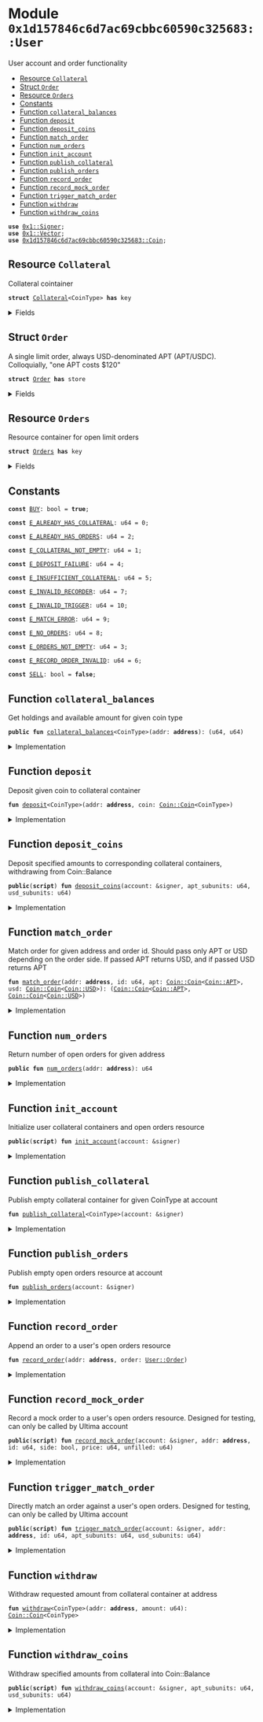 
<a name="0x1d157846c6d7ac69cbbc60590c325683_User"></a>

# Module `0x1d157846c6d7ac69cbbc60590c325683::User`

User account and order functionality


-  [Resource `Collateral`](#0x1d157846c6d7ac69cbbc60590c325683_User_Collateral)
-  [Struct `Order`](#0x1d157846c6d7ac69cbbc60590c325683_User_Order)
-  [Resource `Orders`](#0x1d157846c6d7ac69cbbc60590c325683_User_Orders)
-  [Constants](#@Constants_0)
-  [Function `collateral_balances`](#0x1d157846c6d7ac69cbbc60590c325683_User_collateral_balances)
-  [Function `deposit`](#0x1d157846c6d7ac69cbbc60590c325683_User_deposit)
-  [Function `deposit_coins`](#0x1d157846c6d7ac69cbbc60590c325683_User_deposit_coins)
-  [Function `match_order`](#0x1d157846c6d7ac69cbbc60590c325683_User_match_order)
-  [Function `num_orders`](#0x1d157846c6d7ac69cbbc60590c325683_User_num_orders)
-  [Function `init_account`](#0x1d157846c6d7ac69cbbc60590c325683_User_init_account)
-  [Function `publish_collateral`](#0x1d157846c6d7ac69cbbc60590c325683_User_publish_collateral)
-  [Function `publish_orders`](#0x1d157846c6d7ac69cbbc60590c325683_User_publish_orders)
-  [Function `record_order`](#0x1d157846c6d7ac69cbbc60590c325683_User_record_order)
-  [Function `record_mock_order`](#0x1d157846c6d7ac69cbbc60590c325683_User_record_mock_order)
-  [Function `trigger_match_order`](#0x1d157846c6d7ac69cbbc60590c325683_User_trigger_match_order)
-  [Function `withdraw`](#0x1d157846c6d7ac69cbbc60590c325683_User_withdraw)
-  [Function `withdraw_coins`](#0x1d157846c6d7ac69cbbc60590c325683_User_withdraw_coins)


<pre><code><b>use</b> <a href="../../../build/MoveStdlib/docs/Signer.md#0x1_Signer">0x1::Signer</a>;
<b>use</b> <a href="../../../build/MoveStdlib/docs/Vector.md#0x1_Vector">0x1::Vector</a>;
<b>use</b> <a href="Coin.md#0x1d157846c6d7ac69cbbc60590c325683_Coin">0x1d157846c6d7ac69cbbc60590c325683::Coin</a>;
</code></pre>



<a name="0x1d157846c6d7ac69cbbc60590c325683_User_Collateral"></a>

## Resource `Collateral`

Collateral cointainer


<pre><code><b>struct</b> <a href="User.md#0x1d157846c6d7ac69cbbc60590c325683_User_Collateral">Collateral</a>&lt;CoinType&gt; <b>has</b> key
</code></pre>



<details>
<summary>Fields</summary>


<dl>
<dt>
<code>holdings: <a href="Coin.md#0x1d157846c6d7ac69cbbc60590c325683_Coin_Coin">Coin::Coin</a>&lt;CoinType&gt;</code>
</dt>
<dd>

</dd>
<dt>
<code>available: u64</code>
</dt>
<dd>

</dd>
</dl>


</details>

<a name="0x1d157846c6d7ac69cbbc60590c325683_User_Order"></a>

## Struct `Order`

A single limit order, always USD-denominated APT (APT/USDC).
Colloquially, "one APT costs $120"


<pre><code><b>struct</b> <a href="User.md#0x1d157846c6d7ac69cbbc60590c325683_User_Order">Order</a> <b>has</b> store
</code></pre>



<details>
<summary>Fields</summary>


<dl>
<dt>
<code>id: u64</code>
</dt>
<dd>

</dd>
<dt>
<code>side: bool</code>
</dt>
<dd>

</dd>
<dt>
<code>price: u64</code>
</dt>
<dd>

</dd>
<dt>
<code>unfilled: u64</code>
</dt>
<dd>

</dd>
</dl>


</details>

<a name="0x1d157846c6d7ac69cbbc60590c325683_User_Orders"></a>

## Resource `Orders`

Resource container for open limit orders


<pre><code><b>struct</b> <a href="User.md#0x1d157846c6d7ac69cbbc60590c325683_User_Orders">Orders</a> <b>has</b> key
</code></pre>



<details>
<summary>Fields</summary>


<dl>
<dt>
<code>open: vector&lt;<a href="User.md#0x1d157846c6d7ac69cbbc60590c325683_User_Order">User::Order</a>&gt;</code>
</dt>
<dd>

</dd>
</dl>


</details>

<a name="@Constants_0"></a>

## Constants


<a name="0x1d157846c6d7ac69cbbc60590c325683_User_BUY"></a>



<pre><code><b>const</b> <a href="User.md#0x1d157846c6d7ac69cbbc60590c325683_User_BUY">BUY</a>: bool = <b>true</b>;
</code></pre>



<a name="0x1d157846c6d7ac69cbbc60590c325683_User_E_ALREADY_HAS_COLLATERAL"></a>



<pre><code><b>const</b> <a href="User.md#0x1d157846c6d7ac69cbbc60590c325683_User_E_ALREADY_HAS_COLLATERAL">E_ALREADY_HAS_COLLATERAL</a>: u64 = 0;
</code></pre>



<a name="0x1d157846c6d7ac69cbbc60590c325683_User_E_ALREADY_HAS_ORDERS"></a>



<pre><code><b>const</b> <a href="User.md#0x1d157846c6d7ac69cbbc60590c325683_User_E_ALREADY_HAS_ORDERS">E_ALREADY_HAS_ORDERS</a>: u64 = 2;
</code></pre>



<a name="0x1d157846c6d7ac69cbbc60590c325683_User_E_COLLATERAL_NOT_EMPTY"></a>



<pre><code><b>const</b> <a href="User.md#0x1d157846c6d7ac69cbbc60590c325683_User_E_COLLATERAL_NOT_EMPTY">E_COLLATERAL_NOT_EMPTY</a>: u64 = 1;
</code></pre>



<a name="0x1d157846c6d7ac69cbbc60590c325683_User_E_DEPOSIT_FAILURE"></a>



<pre><code><b>const</b> <a href="User.md#0x1d157846c6d7ac69cbbc60590c325683_User_E_DEPOSIT_FAILURE">E_DEPOSIT_FAILURE</a>: u64 = 4;
</code></pre>



<a name="0x1d157846c6d7ac69cbbc60590c325683_User_E_INSUFFICIENT_COLLATERAL"></a>



<pre><code><b>const</b> <a href="User.md#0x1d157846c6d7ac69cbbc60590c325683_User_E_INSUFFICIENT_COLLATERAL">E_INSUFFICIENT_COLLATERAL</a>: u64 = 5;
</code></pre>



<a name="0x1d157846c6d7ac69cbbc60590c325683_User_E_INVALID_RECORDER"></a>



<pre><code><b>const</b> <a href="User.md#0x1d157846c6d7ac69cbbc60590c325683_User_E_INVALID_RECORDER">E_INVALID_RECORDER</a>: u64 = 7;
</code></pre>



<a name="0x1d157846c6d7ac69cbbc60590c325683_User_E_INVALID_TRIGGER"></a>



<pre><code><b>const</b> <a href="User.md#0x1d157846c6d7ac69cbbc60590c325683_User_E_INVALID_TRIGGER">E_INVALID_TRIGGER</a>: u64 = 10;
</code></pre>



<a name="0x1d157846c6d7ac69cbbc60590c325683_User_E_MATCH_ERROR"></a>



<pre><code><b>const</b> <a href="User.md#0x1d157846c6d7ac69cbbc60590c325683_User_E_MATCH_ERROR">E_MATCH_ERROR</a>: u64 = 9;
</code></pre>



<a name="0x1d157846c6d7ac69cbbc60590c325683_User_E_NO_ORDERS"></a>



<pre><code><b>const</b> <a href="User.md#0x1d157846c6d7ac69cbbc60590c325683_User_E_NO_ORDERS">E_NO_ORDERS</a>: u64 = 8;
</code></pre>



<a name="0x1d157846c6d7ac69cbbc60590c325683_User_E_ORDERS_NOT_EMPTY"></a>



<pre><code><b>const</b> <a href="User.md#0x1d157846c6d7ac69cbbc60590c325683_User_E_ORDERS_NOT_EMPTY">E_ORDERS_NOT_EMPTY</a>: u64 = 3;
</code></pre>



<a name="0x1d157846c6d7ac69cbbc60590c325683_User_E_RECORD_ORDER_INVALID"></a>



<pre><code><b>const</b> <a href="User.md#0x1d157846c6d7ac69cbbc60590c325683_User_E_RECORD_ORDER_INVALID">E_RECORD_ORDER_INVALID</a>: u64 = 6;
</code></pre>



<a name="0x1d157846c6d7ac69cbbc60590c325683_User_SELL"></a>



<pre><code><b>const</b> <a href="User.md#0x1d157846c6d7ac69cbbc60590c325683_User_SELL">SELL</a>: bool = <b>false</b>;
</code></pre>



<a name="0x1d157846c6d7ac69cbbc60590c325683_User_collateral_balances"></a>

## Function `collateral_balances`

Get holdings and available amount for given coin type


<pre><code><b>public</b> <b>fun</b> <a href="User.md#0x1d157846c6d7ac69cbbc60590c325683_User_collateral_balances">collateral_balances</a>&lt;CoinType&gt;(addr: <b>address</b>): (u64, u64)
</code></pre>



<details>
<summary>Implementation</summary>


<pre><code><b>public</b> <b>fun</b> <a href="User.md#0x1d157846c6d7ac69cbbc60590c325683_User_collateral_balances">collateral_balances</a>&lt;CoinType&gt;(
    addr: <b>address</b>
): (
    u64, // Holdings in subunits
    u64 // Available <b>to</b> withdraw
) <b>acquires</b> <a href="User.md#0x1d157846c6d7ac69cbbc60590c325683_User_Collateral">Collateral</a> {
    (
        report_subunits&lt;CoinType&gt;(
            &<b>borrow_global</b>&lt;<a href="User.md#0x1d157846c6d7ac69cbbc60590c325683_User_Collateral">Collateral</a>&lt;CoinType&gt;&gt;(addr).holdings
        ),
        <b>borrow_global</b>&lt;<a href="User.md#0x1d157846c6d7ac69cbbc60590c325683_User_Collateral">Collateral</a>&lt;CoinType&gt;&gt;(addr).available
    )
}
</code></pre>



</details>

<a name="0x1d157846c6d7ac69cbbc60590c325683_User_deposit"></a>

## Function `deposit`

Deposit given coin to collateral container


<pre><code><b>fun</b> <a href="User.md#0x1d157846c6d7ac69cbbc60590c325683_User_deposit">deposit</a>&lt;CoinType&gt;(addr: <b>address</b>, coin: <a href="Coin.md#0x1d157846c6d7ac69cbbc60590c325683_Coin_Coin">Coin::Coin</a>&lt;CoinType&gt;)
</code></pre>



<details>
<summary>Implementation</summary>


<pre><code><b>fun</b> <a href="User.md#0x1d157846c6d7ac69cbbc60590c325683_User_deposit">deposit</a>&lt;CoinType&gt;(
    addr: <b>address</b>,
    coin: <a href="Coin.md#0x1d157846c6d7ac69cbbc60590c325683_Coin">Coin</a>&lt;CoinType&gt;
) <b>acquires</b> <a href="User.md#0x1d157846c6d7ac69cbbc60590c325683_User_Collateral">Collateral</a> {
    <b>let</b> target =
        &<b>mut</b> <b>borrow_global_mut</b>&lt;<a href="User.md#0x1d157846c6d7ac69cbbc60590c325683_User_Collateral">Collateral</a>&lt;CoinType&gt;&gt;(addr).holdings;
    <b>let</b> (added, _, _) = merge_coin_to_target(coin, target);
    <b>let</b> available_ref =
        &<b>mut</b> <b>borrow_global_mut</b>&lt;<a href="User.md#0x1d157846c6d7ac69cbbc60590c325683_User_Collateral">Collateral</a>&lt;CoinType&gt;&gt;(addr).available;
    *available_ref = *available_ref + added;
}
</code></pre>



</details>

<a name="0x1d157846c6d7ac69cbbc60590c325683_User_deposit_coins"></a>

## Function `deposit_coins`

Deposit specified amounts to corresponding collateral
containers, withdrawing from Coin::Balance


<pre><code><b>public</b>(<b>script</b>) <b>fun</b> <a href="User.md#0x1d157846c6d7ac69cbbc60590c325683_User_deposit_coins">deposit_coins</a>(account: &signer, apt_subunits: u64, usd_subunits: u64)
</code></pre>



<details>
<summary>Implementation</summary>


<pre><code><b>public</b>(<b>script</b>) <b>fun</b> <a href="User.md#0x1d157846c6d7ac69cbbc60590c325683_User_deposit_coins">deposit_coins</a>(
    account: &signer,
    apt_subunits: u64,
    usd_subunits: u64
) <b>acquires</b> <a href="User.md#0x1d157846c6d7ac69cbbc60590c325683_User_Collateral">Collateral</a> {
    <b>let</b> (apt, usd) =
        <a href="Coin.md#0x1d157846c6d7ac69cbbc60590c325683_Coin_withdraw_coins">Coin::withdraw_coins</a>(account, apt_subunits, usd_subunits);
    <b>let</b> addr = <a href="../../../build/MoveStdlib/docs/Signer.md#0x1_Signer_address_of">Signer::address_of</a>(account);
    <a href="User.md#0x1d157846c6d7ac69cbbc60590c325683_User_deposit">deposit</a>&lt;APT&gt;(addr, apt);
    <a href="User.md#0x1d157846c6d7ac69cbbc60590c325683_User_deposit">deposit</a>&lt;USD&gt;(addr, usd);
}
</code></pre>



</details>

<a name="0x1d157846c6d7ac69cbbc60590c325683_User_match_order"></a>

## Function `match_order`

Match order for given address and order id. Should pass only APT
or USD depending on the order side. If passed APT returns USD,
and if passed USD returns APT


<pre><code><b>fun</b> <a href="User.md#0x1d157846c6d7ac69cbbc60590c325683_User_match_order">match_order</a>(addr: <b>address</b>, id: u64, apt: <a href="Coin.md#0x1d157846c6d7ac69cbbc60590c325683_Coin_Coin">Coin::Coin</a>&lt;<a href="Coin.md#0x1d157846c6d7ac69cbbc60590c325683_Coin_APT">Coin::APT</a>&gt;, usd: <a href="Coin.md#0x1d157846c6d7ac69cbbc60590c325683_Coin_Coin">Coin::Coin</a>&lt;<a href="Coin.md#0x1d157846c6d7ac69cbbc60590c325683_Coin_USD">Coin::USD</a>&gt;): (<a href="Coin.md#0x1d157846c6d7ac69cbbc60590c325683_Coin_Coin">Coin::Coin</a>&lt;<a href="Coin.md#0x1d157846c6d7ac69cbbc60590c325683_Coin_APT">Coin::APT</a>&gt;, <a href="Coin.md#0x1d157846c6d7ac69cbbc60590c325683_Coin_Coin">Coin::Coin</a>&lt;<a href="Coin.md#0x1d157846c6d7ac69cbbc60590c325683_Coin_USD">Coin::USD</a>&gt;)
</code></pre>



<details>
<summary>Implementation</summary>


<pre><code><b>fun</b> <a href="User.md#0x1d157846c6d7ac69cbbc60590c325683_User_match_order">match_order</a>(
    addr: <b>address</b>,
    id: u64,
    apt: <a href="Coin.md#0x1d157846c6d7ac69cbbc60590c325683_Coin">Coin</a>&lt;APT&gt;, // Can have 0 subunits
    usd: <a href="Coin.md#0x1d157846c6d7ac69cbbc60590c325683_Coin">Coin</a>&lt;USD&gt; // Can have 0 subunits
): (
    <a href="Coin.md#0x1d157846c6d7ac69cbbc60590c325683_Coin">Coin</a>&lt;APT&gt;, // Can have 0 subunits
    <a href="Coin.md#0x1d157846c6d7ac69cbbc60590c325683_Coin">Coin</a>&lt;USD&gt; // Can have 0 subunits
) <b>acquires</b> <a href="User.md#0x1d157846c6d7ac69cbbc60590c325683_User_Collateral">Collateral</a>, <a href="User.md#0x1d157846c6d7ac69cbbc60590c325683_User_Orders">Orders</a> {
    <b>let</b> open_orders = &<b>mut</b> <b>borrow_global_mut</b>&lt;<a href="User.md#0x1d157846c6d7ac69cbbc60590c325683_User_Orders">Orders</a>&gt;(addr).open;
    // Since <a href="../../../build/MoveStdlib/docs/Vector.md#0x1_Vector_borrow_mut">Vector::borrow_mut</a>&lt;<a href="User.md#0x1d157846c6d7ac69cbbc60590c325683_User_Order">Order</a>&gt; will <b>abort</b> for invalid
    // indices, skip checks on length of vector/<b>loop</b> count
    // Similarly ignore integer underflow range checks
    <b>let</b> i = 0;
    <b>loop</b> {
        <b>let</b> order = <a href="../../../build/MoveStdlib/docs/Vector.md#0x1_Vector_borrow_mut">Vector::borrow_mut</a>&lt;<a href="User.md#0x1d157846c6d7ac69cbbc60590c325683_User_Order">Order</a>&gt;(open_orders, i);
        <b>if</b> (order.id == id) { // Found the order <b>to</b> match
            // Empty placeholders <b>to</b> <b>return</b> later
            <b>let</b> apt_final = get_empty_coin&lt;APT&gt;();
            <b>let</b> usd_final = get_empty_coin&lt;USD&gt;();
            <b>if</b> (order.side == <a href="User.md#0x1d157846c6d7ac69cbbc60590c325683_User_BUY">BUY</a>) {
                // Calculate amounts <b>to</b> disperse <b>to</b> user and book
                <b>let</b> apt_for_user = report_subunits&lt;APT&gt;(&apt);
                <b>let</b> usd_for_book = order.price * apt_for_user;
                // Update order fill amount
                order.unfilled = order.unfilled - apt_for_user;
                // Split inbound APT, deposit <b>to</b> user
                <b>let</b> (apt_to_deposit, apt_to_return) =
                    split_coin&lt;APT&gt;(apt, apt_for_user);
                <a href="User.md#0x1d157846c6d7ac69cbbc60590c325683_User_deposit">deposit</a>&lt;APT&gt;(addr, apt_to_deposit);
                // Withdraw USD from user collateral for book
                <b>let</b> withdrawn_usd = <a href="User.md#0x1d157846c6d7ac69cbbc60590c325683_User_withdraw">withdraw</a>&lt;USD&gt;(addr, usd_for_book);
                <b>let</b> usd_to_return = merge_coins(usd, withdrawn_usd);
                // Merge final APT and USD into placeholders
                merge_coin_to_target(apt_to_return, &<b>mut</b> apt_final);
                merge_coin_to_target(usd_to_return, &<b>mut</b> usd_final);
            } <b>else</b> { // If a <a href="User.md#0x1d157846c6d7ac69cbbc60590c325683_User_SELL">SELL</a>
                // Calculate amounts <b>to</b> disperse <b>to</b> user and book
                <b>let</b> usd_for_user = report_subunits&lt;USD&gt;(&usd);
                <b>let</b> apt_for_book = usd_for_user / order.price;
                // Update order fill amount
                order.unfilled = order.unfilled - apt_for_book;
                // Split inbound USD, deposit <b>to</b> user
                <b>let</b> (usd_to_deposit, usd_to_return) =
                    split_coin&lt;USD&gt;(usd, usd_for_user);
                <a href="User.md#0x1d157846c6d7ac69cbbc60590c325683_User_deposit">deposit</a>&lt;USD&gt;(addr, usd_to_deposit);
                // Withdraw APT from user collateral for book
                <b>let</b> withdrawn_apt = <a href="User.md#0x1d157846c6d7ac69cbbc60590c325683_User_withdraw">withdraw</a>&lt;APT&gt;(addr, apt_for_book);
                <b>let</b> apt_to_return = merge_coins(apt, withdrawn_apt);
                // Merge final APT and USD into placeholders
                merge_coin_to_target(apt_to_return, &<b>mut</b> apt_final);
                merge_coin_to_target(usd_to_return, &<b>mut</b> usd_final);
            };
            // If order fully matched, remove from orders resource
            <b>if</b> (order.unfilled == 0) {
                <b>let</b> <a href="User.md#0x1d157846c6d7ac69cbbc60590c325683_User_Order">Order</a>{id: _, side: _, price: _, unfilled: _} =
                    <a href="../../../build/MoveStdlib/docs/Vector.md#0x1_Vector_remove">Vector::remove</a>&lt;<a href="User.md#0x1d157846c6d7ac69cbbc60590c325683_User_Order">Order</a>&gt;(open_orders, i);
            };
            <b>return</b>(apt_final, usd_final)
        };
        i = i + 1;
    }
}
</code></pre>



</details>

<a name="0x1d157846c6d7ac69cbbc60590c325683_User_num_orders"></a>

## Function `num_orders`

Return number of open orders for given address


<pre><code><b>public</b> <b>fun</b> <a href="User.md#0x1d157846c6d7ac69cbbc60590c325683_User_num_orders">num_orders</a>(addr: <b>address</b>): u64
</code></pre>



<details>
<summary>Implementation</summary>


<pre><code><b>public</b> <b>fun</b> <a href="User.md#0x1d157846c6d7ac69cbbc60590c325683_User_num_orders">num_orders</a>(
    addr: <b>address</b>
): u64
 <b>acquires</b> <a href="User.md#0x1d157846c6d7ac69cbbc60590c325683_User_Orders">Orders</a> {
    <b>let</b> open = & <b>borrow_global</b>&lt;<a href="User.md#0x1d157846c6d7ac69cbbc60590c325683_User_Orders">Orders</a>&gt;(addr).open;
    <a href="../../../build/MoveStdlib/docs/Vector.md#0x1_Vector_length">Vector::length</a>&lt;<a href="User.md#0x1d157846c6d7ac69cbbc60590c325683_User_Order">Order</a>&gt;(open)
}
</code></pre>



</details>

<a name="0x1d157846c6d7ac69cbbc60590c325683_User_init_account"></a>

## Function `init_account`

Initialize user collateral containers and open orders resource


<pre><code><b>public</b>(<b>script</b>) <b>fun</b> <a href="User.md#0x1d157846c6d7ac69cbbc60590c325683_User_init_account">init_account</a>(account: &signer)
</code></pre>



<details>
<summary>Implementation</summary>


<pre><code><b>public</b>(<b>script</b>) <b>fun</b> <a href="User.md#0x1d157846c6d7ac69cbbc60590c325683_User_init_account">init_account</a>(
    account: &signer,
) {
    <a href="User.md#0x1d157846c6d7ac69cbbc60590c325683_User_publish_collateral">publish_collateral</a>&lt;APT&gt;(account);
    <a href="User.md#0x1d157846c6d7ac69cbbc60590c325683_User_publish_collateral">publish_collateral</a>&lt;USD&gt;(account);
    <a href="User.md#0x1d157846c6d7ac69cbbc60590c325683_User_publish_orders">publish_orders</a>(account);
}
</code></pre>



</details>

<a name="0x1d157846c6d7ac69cbbc60590c325683_User_publish_collateral"></a>

## Function `publish_collateral`

Publish empty collateral container for given CoinType at account


<pre><code><b>fun</b> <a href="User.md#0x1d157846c6d7ac69cbbc60590c325683_User_publish_collateral">publish_collateral</a>&lt;CoinType&gt;(account: &signer)
</code></pre>



<details>
<summary>Implementation</summary>


<pre><code><b>fun</b> <a href="User.md#0x1d157846c6d7ac69cbbc60590c325683_User_publish_collateral">publish_collateral</a>&lt;CoinType&gt;(
    account: &signer
) {
    <b>let</b> addr = <a href="../../../build/MoveStdlib/docs/Signer.md#0x1_Signer_address_of">Signer::address_of</a>(account);
    <b>assert</b>!(!<b>exists</b>&lt;<a href="User.md#0x1d157846c6d7ac69cbbc60590c325683_User_Collateral">Collateral</a>&lt;CoinType&gt;&gt;(addr), <a href="User.md#0x1d157846c6d7ac69cbbc60590c325683_User_E_ALREADY_HAS_COLLATERAL">E_ALREADY_HAS_COLLATERAL</a>);
    <b>let</b> empty = get_empty_coin&lt;CoinType&gt;();
    <b>move_to</b>(account, <a href="User.md#0x1d157846c6d7ac69cbbc60590c325683_User_Collateral">Collateral</a>&lt;CoinType&gt;{holdings: empty, available: 0});
}
</code></pre>



</details>

<a name="0x1d157846c6d7ac69cbbc60590c325683_User_publish_orders"></a>

## Function `publish_orders`

Publish empty open orders resource at account


<pre><code><b>fun</b> <a href="User.md#0x1d157846c6d7ac69cbbc60590c325683_User_publish_orders">publish_orders</a>(account: &signer)
</code></pre>



<details>
<summary>Implementation</summary>


<pre><code><b>fun</b> <a href="User.md#0x1d157846c6d7ac69cbbc60590c325683_User_publish_orders">publish_orders</a>(
    account: &signer
) {
    <b>let</b> addr = <a href="../../../build/MoveStdlib/docs/Signer.md#0x1_Signer_address_of">Signer::address_of</a>(account);
    <b>assert</b>!(!<b>exists</b>&lt;<a href="User.md#0x1d157846c6d7ac69cbbc60590c325683_User_Orders">Orders</a>&gt;(addr), <a href="User.md#0x1d157846c6d7ac69cbbc60590c325683_User_E_ALREADY_HAS_ORDERS">E_ALREADY_HAS_ORDERS</a>);
    <b>move_to</b>(account, <a href="User.md#0x1d157846c6d7ac69cbbc60590c325683_User_Orders">Orders</a>{open: <a href="../../../build/MoveStdlib/docs/Vector.md#0x1_Vector_empty">Vector::empty</a>&lt;<a href="User.md#0x1d157846c6d7ac69cbbc60590c325683_User_Order">Order</a>&gt;()});
}
</code></pre>



</details>

<a name="0x1d157846c6d7ac69cbbc60590c325683_User_record_order"></a>

## Function `record_order`

Append an order to a user's open orders resource


<pre><code><b>fun</b> <a href="User.md#0x1d157846c6d7ac69cbbc60590c325683_User_record_order">record_order</a>(addr: <b>address</b>, order: <a href="User.md#0x1d157846c6d7ac69cbbc60590c325683_User_Order">User::Order</a>)
</code></pre>



<details>
<summary>Implementation</summary>


<pre><code><b>fun</b> <a href="User.md#0x1d157846c6d7ac69cbbc60590c325683_User_record_order">record_order</a>(
    addr: <b>address</b>,
    order: <a href="User.md#0x1d157846c6d7ac69cbbc60590c325683_User_Order">Order</a>
) <b>acquires</b> <a href="User.md#0x1d157846c6d7ac69cbbc60590c325683_User_Orders">Orders</a> {
    <b>let</b> open = &<b>mut</b> <b>borrow_global_mut</b>&lt;<a href="User.md#0x1d157846c6d7ac69cbbc60590c325683_User_Orders">Orders</a>&gt;(addr).open;
    <a href="../../../build/MoveStdlib/docs/Vector.md#0x1_Vector_push_back">Vector::push_back</a>&lt;<a href="User.md#0x1d157846c6d7ac69cbbc60590c325683_User_Order">Order</a>&gt;(open, order);
}
</code></pre>



</details>

<a name="0x1d157846c6d7ac69cbbc60590c325683_User_record_mock_order"></a>

## Function `record_mock_order`

Record a mock order to a user's open orders resource. Designed
for testing, can only be called by Ultima account


<pre><code><b>public</b>(<b>script</b>) <b>fun</b> <a href="User.md#0x1d157846c6d7ac69cbbc60590c325683_User_record_mock_order">record_mock_order</a>(account: &signer, addr: <b>address</b>, id: u64, side: bool, price: u64, unfilled: u64)
</code></pre>



<details>
<summary>Implementation</summary>


<pre><code><b>public</b>(<b>script</b>) <b>fun</b> <a href="User.md#0x1d157846c6d7ac69cbbc60590c325683_User_record_mock_order">record_mock_order</a>(
    account: &signer,
    addr: <b>address</b>,
    id: u64,
    side: bool,
    price: u64,
    unfilled: u64,
) <b>acquires</b> <a href="User.md#0x1d157846c6d7ac69cbbc60590c325683_User_Orders">Orders</a> {
    <b>assert</b>!(<a href="../../../build/MoveStdlib/docs/Signer.md#0x1_Signer_address_of">Signer::address_of</a>(account) == @Ultima, <a href="User.md#0x1d157846c6d7ac69cbbc60590c325683_User_E_INVALID_RECORDER">E_INVALID_RECORDER</a>);
    <a href="User.md#0x1d157846c6d7ac69cbbc60590c325683_User_record_order">record_order</a>(addr, <a href="User.md#0x1d157846c6d7ac69cbbc60590c325683_User_Order">Order</a>{id, side, price, unfilled});
}
</code></pre>



</details>

<a name="0x1d157846c6d7ac69cbbc60590c325683_User_trigger_match_order"></a>

## Function `trigger_match_order`

Directly match an order against a user's open orders. Designed
for testing, can only be called by Ultima account


<pre><code><b>public</b>(<b>script</b>) <b>fun</b> <a href="User.md#0x1d157846c6d7ac69cbbc60590c325683_User_trigger_match_order">trigger_match_order</a>(account: &signer, addr: <b>address</b>, id: u64, apt_subunits: u64, usd_subunits: u64)
</code></pre>



<details>
<summary>Implementation</summary>


<pre><code><b>public</b>(<b>script</b>) <b>fun</b> <a href="User.md#0x1d157846c6d7ac69cbbc60590c325683_User_trigger_match_order">trigger_match_order</a>(
    account: &signer,
    addr: <b>address</b>,
    id: u64,
    apt_subunits: u64,
    usd_subunits: u64,
) <b>acquires</b> <a href="User.md#0x1d157846c6d7ac69cbbc60590c325683_User_Collateral">Collateral</a>, <a href="User.md#0x1d157846c6d7ac69cbbc60590c325683_User_Orders">Orders</a> {
    <b>assert</b>!(<a href="../../../build/MoveStdlib/docs/Signer.md#0x1_Signer_address_of">Signer::address_of</a>(account) == @Ultima, <a href="User.md#0x1d157846c6d7ac69cbbc60590c325683_User_E_INVALID_TRIGGER">E_INVALID_TRIGGER</a>);
    <b>let</b> apt_yielded = yield_coin&lt;APT&gt;(account, apt_subunits);
    <b>let</b> usd_yielded = yield_coin&lt;USD&gt;(account, usd_subunits);
    <b>let</b> (apt_match, usd_match) =
        <a href="User.md#0x1d157846c6d7ac69cbbc60590c325683_User_match_order">match_order</a>(addr, id, apt_yielded, usd_yielded);
    burn&lt;APT&gt;(account, apt_match);
    burn&lt;USD&gt;(account, usd_match);
}
</code></pre>



</details>

<a name="0x1d157846c6d7ac69cbbc60590c325683_User_withdraw"></a>

## Function `withdraw`

Withdraw requested amount from collateral container at address


<pre><code><b>fun</b> <a href="User.md#0x1d157846c6d7ac69cbbc60590c325683_User_withdraw">withdraw</a>&lt;CoinType&gt;(addr: <b>address</b>, amount: u64): <a href="Coin.md#0x1d157846c6d7ac69cbbc60590c325683_Coin_Coin">Coin::Coin</a>&lt;CoinType&gt;
</code></pre>



<details>
<summary>Implementation</summary>


<pre><code><b>fun</b> <a href="User.md#0x1d157846c6d7ac69cbbc60590c325683_User_withdraw">withdraw</a>&lt;CoinType&gt;(
    addr: <b>address</b>,
    amount: u64 // Number of subunits <b>to</b> withdraw
): <a href="Coin.md#0x1d157846c6d7ac69cbbc60590c325683_Coin">Coin</a>&lt;CoinType&gt;
<b>acquires</b> <a href="User.md#0x1d157846c6d7ac69cbbc60590c325683_User_Collateral">Collateral</a> {
    // Verify amount available, decrement marker accordingly
    <b>let</b> available_ref =
        &<b>mut</b> <b>borrow_global_mut</b>&lt;<a href="User.md#0x1d157846c6d7ac69cbbc60590c325683_User_Collateral">Collateral</a>&lt;CoinType&gt;&gt;(addr).available;
    <b>let</b> available = *available_ref;
    <b>assert</b>!(amount &lt;= available, <a href="User.md#0x1d157846c6d7ac69cbbc60590c325683_User_E_INSUFFICIENT_COLLATERAL">E_INSUFFICIENT_COLLATERAL</a>);
    *available_ref = *available_ref - amount;

    // Split off <b>return</b> coin from holdings
    <b>let</b> target =
        &<b>mut</b> <b>borrow_global_mut</b>&lt;<a href="User.md#0x1d157846c6d7ac69cbbc60590c325683_User_Collateral">Collateral</a>&lt;CoinType&gt;&gt;(addr).holdings;
    <b>let</b> (result, _, _) =
        split_coin_from_target&lt;CoinType&gt;(amount, target);
    result
}
</code></pre>



</details>

<a name="0x1d157846c6d7ac69cbbc60590c325683_User_withdraw_coins"></a>

## Function `withdraw_coins`

Withdraw specified amounts from collateral into Coin::Balance


<pre><code><b>public</b>(<b>script</b>) <b>fun</b> <a href="User.md#0x1d157846c6d7ac69cbbc60590c325683_User_withdraw_coins">withdraw_coins</a>(account: &signer, apt_subunits: u64, usd_subunits: u64)
</code></pre>



<details>
<summary>Implementation</summary>


<pre><code><b>public</b>(<b>script</b>) <b>fun</b> <a href="User.md#0x1d157846c6d7ac69cbbc60590c325683_User_withdraw_coins">withdraw_coins</a>(
    account: &signer,
    apt_subunits: u64,
    usd_subunits: u64
) <b>acquires</b> <a href="User.md#0x1d157846c6d7ac69cbbc60590c325683_User_Collateral">Collateral</a> {
    <b>let</b> addr = <a href="../../../build/MoveStdlib/docs/Signer.md#0x1_Signer_address_of">Signer::address_of</a>(account);
    <b>let</b> apt = <a href="User.md#0x1d157846c6d7ac69cbbc60590c325683_User_withdraw">withdraw</a>&lt;APT&gt;(addr, apt_subunits);
    <b>let</b> usd = <a href="User.md#0x1d157846c6d7ac69cbbc60590c325683_User_withdraw">withdraw</a>&lt;USD&gt;(addr, usd_subunits);
    <a href="Coin.md#0x1d157846c6d7ac69cbbc60590c325683_Coin_deposit_coins">Coin::deposit_coins</a>(addr, apt, usd);
}
</code></pre>



</details>
